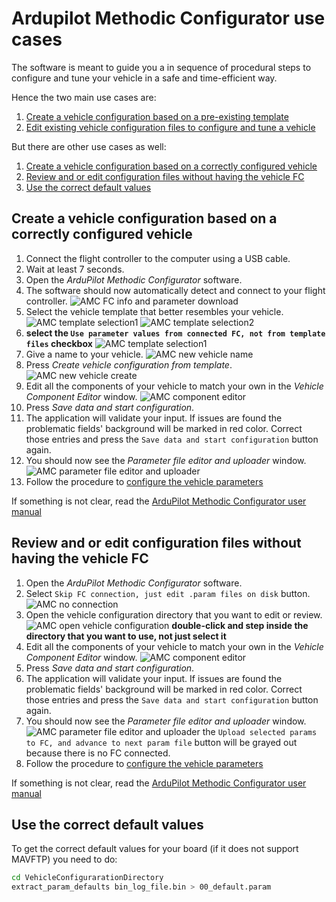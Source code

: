 # Ardupilot Methodic Configurator use cases

The software is meant to guide you a in sequence of procedural steps to configure and tune your vehicle in a safe and time-efficient way.

Hence the two main use cases are:

1. [Create a vehicle configuration based on a pre-existing template](QUICKSTART.md#5-use-the-ardupilot-methodic-configurator-software-for-the-first-time)
1. [Edit existing vehicle configuration files to configure and tune a vehicle](QUICKSTART.md#7-use-the-ardupilot-methodic-configurator-software-after-having-created-a-vehicle-from-a-template)

But there are other use cases as well:

1. [Create a vehicle configuration based on a correctly configured vehicle](#create-a-vehicle-configuration-based-on-a-correctly-configured-vehicle)
1. [Review and or edit configuration files without having the vehicle FC](#review-and-or-edit-configuration-files-without-having-the-vehicle-fc)
1. [Use the correct default values](#use-the-correct-default-values)

## Create a vehicle configuration based on a correctly configured vehicle

1. Connect the flight controller to the computer using a USB cable.
1. Wait at least 7 seconds.
1. Open the *ArduPilot Methodic Configurator* software.
1. The software should now automatically detect and connect to your flight controller.
![AMC FC info and parameter download](images/App_screenshot_FC_info_and_param_download.png)
1. Select the vehicle template that better resembles your vehicle.
![AMC template selection1](images/App_screenshot_Vehicle_directory_vehicle_params0.png)
![AMC template selection2](images/App_screenshot_Vehicle_overview.png)
1. **select the `Use parameter values from connected FC, not from template files` checkbox**
![AMC template selection1](images/App_screenshot_Vehicle_directory_vehicle_params1.png)
1. Give a name to your vehicle.
![AMC new vehicle name](images/App_screenshot_Vehicle_directory_vehicle_params2.png)
1. Press *Create vehicle configuration from template*.
![AMC new vehicle create](images/App_screenshot_Vehicle_directory_vehicle_params3.png)
1. Edit all the components of your vehicle to match your own in the *Vehicle Component Editor* window.
![AMC component editor](images/App_screenshot_Component_Editor.png)
1. Press *Save data and start configuration*.
1. The application will validate your input.
If issues are found the problematic fields' background will be marked in red color.
Correct those entries and press the `Save data and start configuration` button again.
1. You should now see the *Parameter file editor and uploader* window.
![AMC parameter file editor and uploader](images/App_screenshot2.png)
1. Follow the procedure to [configure the vehicle parameters](QUICKSTART.md#6-configure-the-vehicles-parameters-in-a-traceable-way)

If something is not clear, read the [ArduPilot Methodic Configurator user manual](USERMANUAL.md)

## Review and or edit configuration files without having the vehicle FC

1. Open the *ArduPilot Methodic Configurator* software.
1. Select `Skip FC connection, just edit .param files on disk` button.
![AMC no connection](images/App_screenshot_FC_connection_no_connection.png)
1. Open the vehicle configuration directory that you want to edit or review.
![AMC open vehicle configuration](images/App_screenshot_Vehicle_directory4.png)
**double-click and step inside the directory that you want to use, not just select it**
1. Edit all the components of your vehicle to match your own in the *Vehicle Component Editor* window.
![AMC component editor](images/App_screenshot_Component_Editor.png)
1. Press *Save data and start configuration*.
1. The application will validate your input.
If issues are found the problematic fields' background will be marked in red color.
Correct those entries and press the `Save data and start configuration` button again.
1. You should now see the *Parameter file editor and uploader* window.
![AMC parameter file editor and uploader](images/App_screenshot2.png) the `Upload selected params to FC, and advance to next param file` button will be grayed out because there is no FC connected.
1. Follow the procedure to [configure the vehicle parameters](QUICKSTART.md#6-configure-the-vehicles-parameters-in-a-traceable-way)

If something is not clear, read the [ArduPilot Methodic Configurator user manual](USERMANUAL.md)

## Use the correct default values

To get the correct default values for your board (if it does not support MAVFTP) you need to do:

```bash
cd VehicleConfigurarationDirectory
extract_param_defaults bin_log_file.bin > 00_default.param
```
